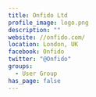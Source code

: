 ```yaml
---
title: Onfido Ltd
profile_image: logo.png
description: ""
website: //onfido.com/
location: London, UK
facebook: Onfido
twitter: "@Onfido"
groups:
  - User Group
has_page: false
---
```

